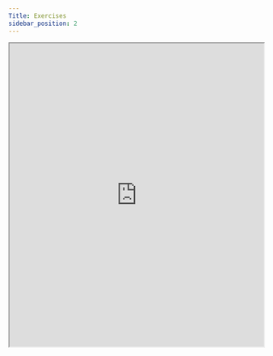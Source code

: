 ```yaml
---
Title: Exercises
sidebar_position: 2
---
```


<iframe width="100%" height="600px" src="https://replit.com/team/data-wrangling/Pandas-string-methods"></iframe>